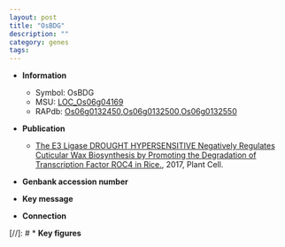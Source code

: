 ```yaml
---
layout: post
title: "OsBDG"
description: ""
category: genes
tags: 
---
```


* **Information**  
    + Symbol: OsBDG  
    + MSU: [LOC_Os06g04169](http://rice.plantbiology.msu.edu/cgi-bin/ORF_infopage.cgi?orf=LOC_Os06g04169)  
    + RAPdb: [Os06g0132450](http://rapdb.dna.affrc.go.jp/viewer/gbrowse_details/irgsp1?name=Os06g0132450),[Os06g0132500](http://rapdb.dna.affrc.go.jp/viewer/gbrowse_details/irgsp1?name=Os06g0132500),[Os06g0132550](http://rapdb.dna.affrc.go.jp/viewer/gbrowse_details/irgsp1?name=Os06g0132550)  

* **Publication**  
    + [The E3 Ligase DROUGHT HYPERSENSITIVE Negatively Regulates Cuticular Wax Biosynthesis by Promoting the Degradation of Transcription Factor ROC4 in Rice.](http://www.ncbi.nlm.nih.gov/pubmed?term=The+E3+Ligase+DROUGHT+HYPERSENSITIVE+Negatively+Regulates+Cuticular+Wax+Biosynthesis+by+Promoting+the+Degradation+of+Transcription+Factor+ROC4+in+Rice.%5BTitle%5D), 2017, Plant Cell.

* **Genbank accession number**  

* **Key message**  

* **Connection**  

[//]: # * **Key figures**  


